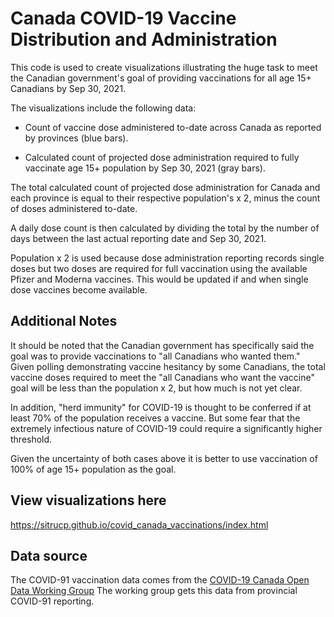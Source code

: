 # Canada COVID-19 Vaccine Distribution and Administration

This code is used to create visualizations illustrating the huge task to meet the Canadian government's goal of providing vaccinations for all age 15+ Canadians by Sep 30, 2021. 

The visualizations include the following data:

* Count of vaccine dose administered to-date across Canada as reported by provinces (blue bars).

* Calculated count of projected dose administration required to fully vaccinate age 15+ population by Sep 30, 2021 (gray bars). 

The total calculated count of projected dose administration for Canada and each province is equal to their respective population's x 2, minus the count of doses administered to-date. 

A daily dose count is then calculated by dividing the total by the number of days between the last actual reporting date and Sep 30, 2021.

Population x 2 is used because dose administration reporting records single doses but two doses are required for full vaccination using the available Pfizer and Moderna vaccines. This would be updated if and when single dose vaccines become available.

## Additional Notes

It should be noted that the Canadian government has specifically said the goal was to provide vaccinations to "all Canadians who wanted them." Given polling demonstrating vaccine hesitancy by some Canadians, the total vaccine doses required to meet the "all Canadians who want the vaccine" goal will be less than the population x 2, but how much is not yet clear. 

In addition, "herd immunity" for COVID-19 is thought to be conferred if at least 70% of the population receives a vaccine.  But some fear that the extremely infectious nature of COVID-19 could require a significantly higher threshold.

Given the uncertainty of both cases above it is better to use vaccination of 100% of age 15+ population as the goal.

## View visualizations here

<a href="https://sitrucp.github.io/covid_canada_vaccinations/index.html" target="_blank">https://sitrucp.github.io/covid_canada_vaccinations/index.html</a>

## Data source

The COVID-91 vaccination data comes from the <a href = "https://github.com/ishaberry/Covid19Canada" target="blank">COVID-19 Canada Open Data Working Group</a> The working group gets this data from provincial COVID-91 reporting. 

